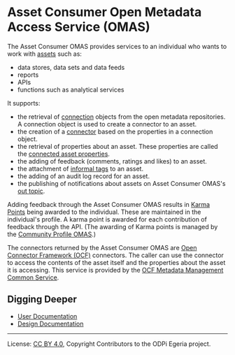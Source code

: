 <!-- SPDX-License-Identifier: CC-BY-4.0 -->
<!-- Copyright Contributors to the ODPi Egeria project. -->

# Asset Consumer Open Metadata Access Service (OMAS)

The Asset Consumer OMAS provides services to an individual who wants to work
with [assets](../docs/concepts/assets) such as:

* data stores, data sets and data feeds
* reports
* APIs
* functions such as analytical services

It supports:

* the retrieval of [connection](../../frameworks/open-connector-framework/docs/concepts/connection.md)
  objects from the open metadata repositories.  A connection object is used to create a connector to an asset.
* the creation of a [connector](../../frameworks/open-connector-framework/docs/concepts/connector.md)
based on the properties in a connection object.
* the retrieval of properties about an asset.  These properties are called the
  [connected asset properties](../../frameworks/open-connector-framework/docs/concepts/connected-asset-properties.md).
* the adding of feedback (comments, ratings and likes) to an asset.
* the attachment of [informal tags](../docs/concepts/attachments/informal-tags.md) to an asset.
* the adding of an audit log record for an asset.
* the publishing of notifications about assets on Asset Consumer OMAS's [out topic](../docs/concepts/client-server/out-topic.md).

Adding feedback through the Asset Consumer OMAS results in [Karma Points](../community-profile/docs/concepts/karma-point.md) being awarded
to the individual.  These are maintained in the individual's profile.
A karma point is awarded for each contribution of feedback
through the API. (The awarding of Karma points is managed by the
[Community Profile OMAS](../community-profile).)

The connectors returned by the Asset Consumer OMAS are [Open Connector
Framework (OCF)](../../frameworks/open-connector-framework) connectors.
The caller can use the connector to access
the contents of the asset itself and the properties about the
asset it is accessing.   This service is provided by the
[OCF Metadata Management Common Service](../../common-services/ocf-metadata-management).

## Digging Deeper

* [User Documentation](docs/user)
* [Design Documentation](docs/design)


----
License: [CC BY 4.0](https://creativecommons.org/licenses/by/4.0/),
Copyright Contributors to the ODPi Egeria project.

